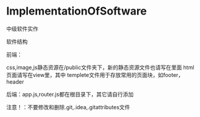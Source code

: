 # ImplementationOfSoftware
 中级软件实作

软件结构

前端：

  css,image,js静态资源在/public文件夹下，新的静态资源文件也请写在里面
  html页面请写在view里，其中
      templete文件用于存放常用的页面块，如footer，header
      
后端：app.js,router.js都在根目录下，其它请自行添加

注意！：不要修改和删除.git,.idea,.gitattributes文件

